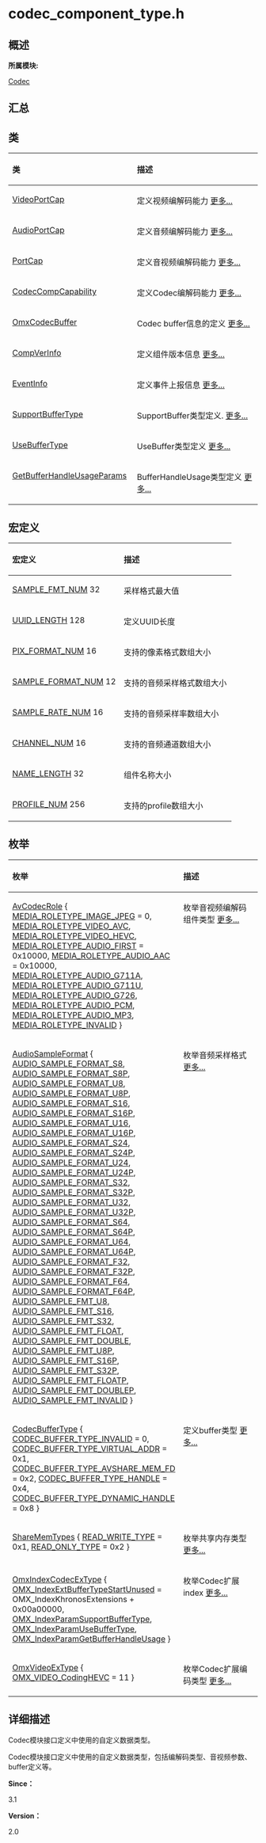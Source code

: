 # codec\_component\_type.h<a name="ZH-CN_TOPIC_0000001343200693"></a>

## **概述**<a name="section201655772083931"></a>

**所属模块:**

[Codec](_codec.md)

## **汇总**<a name="section139645221083931"></a>

## 类<a name="nested-classes"></a>

<a name="table1088921510083931"></a>
<table><thead align="left"><tr id="row999137950083931"><th class="cellrowborder" valign="top" width="50%" id="mcps1.1.3.1.1"><p id="p110707893083931"><a name="p110707893083931"></a><a name="p110707893083931"></a>类</p>
</th>
<th class="cellrowborder" valign="top" width="50%" id="mcps1.1.3.1.2"><p id="p689787857083931"><a name="p689787857083931"></a><a name="p689787857083931"></a>描述</p>
</th>
</tr>
</thead>
<tbody><tr id="row1305840474083931"><td class="cellrowborder" valign="top" width="50%" headers="mcps1.1.3.1.1 "><p id="p30122939083931"><a name="p30122939083931"></a><a name="p30122939083931"></a><a href="_video_port_cap.md">VideoPortCap</a></p>
</td>
<td class="cellrowborder" valign="top" width="50%" headers="mcps1.1.3.1.2 "><p id="p398818394083931"><a name="p398818394083931"></a><a name="p398818394083931"></a>定义视频编解码能力 <a href="_video_port_cap.md">更多...</a></p>
</td>
</tr>
<tr id="row446499647083931"><td class="cellrowborder" valign="top" width="50%" headers="mcps1.1.3.1.1 "><p id="p31983765083931"><a name="p31983765083931"></a><a name="p31983765083931"></a><a href="_audio_port_cap.md">AudioPortCap</a></p>
</td>
<td class="cellrowborder" valign="top" width="50%" headers="mcps1.1.3.1.2 "><p id="p1690075661083931"><a name="p1690075661083931"></a><a name="p1690075661083931"></a>定义音频编解码能力 <a href="_audio_port_cap.md">更多...</a></p>
</td>
</tr>
<tr id="row757061226083931"><td class="cellrowborder" valign="top" width="50%" headers="mcps1.1.3.1.1 "><p id="p913268298083931"><a name="p913268298083931"></a><a name="p913268298083931"></a><a href="union_port_cap.md">PortCap</a></p>
</td>
<td class="cellrowborder" valign="top" width="50%" headers="mcps1.1.3.1.2 "><p id="p1430583846083931"><a name="p1430583846083931"></a><a name="p1430583846083931"></a>定义音视频编解码能力 <a href="union_port_cap.md">更多...</a></p>
</td>
</tr>
<tr id="row1164336380083931"><td class="cellrowborder" valign="top" width="50%" headers="mcps1.1.3.1.1 "><p id="p1240174567083931"><a name="p1240174567083931"></a><a name="p1240174567083931"></a><a href="_codec_comp_capability.md">CodecCompCapability</a></p>
</td>
<td class="cellrowborder" valign="top" width="50%" headers="mcps1.1.3.1.2 "><p id="p68032685083931"><a name="p68032685083931"></a><a name="p68032685083931"></a>定义Codec编解码能力 <a href="_codec_comp_capability.md">更多...</a></p>
</td>
</tr>
<tr id="row94507898083931"><td class="cellrowborder" valign="top" width="50%" headers="mcps1.1.3.1.1 "><p id="p603859192083931"><a name="p603859192083931"></a><a name="p603859192083931"></a><a href="_omx_codec_buffer.md">OmxCodecBuffer</a></p>
</td>
<td class="cellrowborder" valign="top" width="50%" headers="mcps1.1.3.1.2 "><p id="p1978172333083931"><a name="p1978172333083931"></a><a name="p1978172333083931"></a>Codec buffer信息的定义 <a href="_omx_codec_buffer.md">更多...</a></p>
</td>
</tr>
<tr id="row1987710278083931"><td class="cellrowborder" valign="top" width="50%" headers="mcps1.1.3.1.1 "><p id="p638455612083931"><a name="p638455612083931"></a><a name="p638455612083931"></a><a href="_comp_ver_info.md">CompVerInfo</a></p>
</td>
<td class="cellrowborder" valign="top" width="50%" headers="mcps1.1.3.1.2 "><p id="p1268279864083931"><a name="p1268279864083931"></a><a name="p1268279864083931"></a>定义组件版本信息 <a href="_comp_ver_info.md">更多...</a></p>
</td>
</tr>
<tr id="row2141391458083931"><td class="cellrowborder" valign="top" width="50%" headers="mcps1.1.3.1.1 "><p id="p1158000509083931"><a name="p1158000509083931"></a><a name="p1158000509083931"></a><a href="_event_info.md">EventInfo</a></p>
</td>
<td class="cellrowborder" valign="top" width="50%" headers="mcps1.1.3.1.2 "><p id="p298997284083931"><a name="p298997284083931"></a><a name="p298997284083931"></a>定义事件上报信息 <a href="_event_info.md">更多...</a></p>
</td>
</tr>
<tr id="row1414901497083931"><td class="cellrowborder" valign="top" width="50%" headers="mcps1.1.3.1.1 "><p id="p1169252485083931"><a name="p1169252485083931"></a><a name="p1169252485083931"></a><a href="_support_buffer_type.md">SupportBufferType</a></p>
</td>
<td class="cellrowborder" valign="top" width="50%" headers="mcps1.1.3.1.2 "><p id="p397814221083931"><a name="p397814221083931"></a><a name="p397814221083931"></a>SupportBuffer类型定义. <a href="_support_buffer_type.md">更多...</a></p>
</td>
</tr>
<tr id="row1572050602083931"><td class="cellrowborder" valign="top" width="50%" headers="mcps1.1.3.1.1 "><p id="p730376135083931"><a name="p730376135083931"></a><a name="p730376135083931"></a><a href="_use_buffer_type.md">UseBufferType</a></p>
</td>
<td class="cellrowborder" valign="top" width="50%" headers="mcps1.1.3.1.2 "><p id="p410204759083931"><a name="p410204759083931"></a><a name="p410204759083931"></a>UseBuffer类型定义 <a href="_use_buffer_type.md">更多...</a></p>
</td>
</tr>
<tr id="row1003366904083931"><td class="cellrowborder" valign="top" width="50%" headers="mcps1.1.3.1.1 "><p id="p1964816488083931"><a name="p1964816488083931"></a><a name="p1964816488083931"></a><a href="_get_buffer_handle_usage_params.md">GetBufferHandleUsageParams</a></p>
</td>
<td class="cellrowborder" valign="top" width="50%" headers="mcps1.1.3.1.2 "><p id="p345043395083931"><a name="p345043395083931"></a><a name="p345043395083931"></a>BufferHandleUsage类型定义 <a href="_get_buffer_handle_usage_params.md">更多...</a></p>
</td>
</tr>
</tbody>
</table>

## 宏定义<a name="define-members"></a>

<a name="table887244631083931"></a>
<table><thead align="left"><tr id="row234894787083931"><th class="cellrowborder" valign="top" width="50%" id="mcps1.1.3.1.1"><p id="p704348219083931"><a name="p704348219083931"></a><a name="p704348219083931"></a>宏定义</p>
</th>
<th class="cellrowborder" valign="top" width="50%" id="mcps1.1.3.1.2"><p id="p54984666083931"><a name="p54984666083931"></a><a name="p54984666083931"></a>描述</p>
</th>
</tr>
</thead>
<tbody><tr id="row1967239303083931"><td class="cellrowborder" valign="top" width="50%" headers="mcps1.1.3.1.1 "><p id="p2102842343083931"><a name="p2102842343083931"></a><a name="p2102842343083931"></a><a href="_codec.md#ga9bda75c363e9bcff915cdd521dd7ba84">SAMPLE_FMT_NUM</a>   32</p>
</td>
<td class="cellrowborder" valign="top" width="50%" headers="mcps1.1.3.1.2 "><p id="p351140133083931"><a name="p351140133083931"></a><a name="p351140133083931"></a>采样格式最大值</p>
</td>
</tr>
<tr id="row1731799235083931"><td class="cellrowborder" valign="top" width="50%" headers="mcps1.1.3.1.1 "><p id="p221606675083931"><a name="p221606675083931"></a><a name="p221606675083931"></a><a href="_codec.md#ga9226162b034cc837cd977f0fcf611c2c">UUID_LENGTH</a>   128</p>
</td>
<td class="cellrowborder" valign="top" width="50%" headers="mcps1.1.3.1.2 "><p id="p425750561083931"><a name="p425750561083931"></a><a name="p425750561083931"></a>定义UUID长度</p>
</td>
</tr>
<tr id="row1948799464083931"><td class="cellrowborder" valign="top" width="50%" headers="mcps1.1.3.1.1 "><p id="p1967686950083931"><a name="p1967686950083931"></a><a name="p1967686950083931"></a><a href="_codec.md#gadb8c6478388b68c09835ebe093a8920a">PIX_FORMAT_NUM</a>   16</p>
</td>
<td class="cellrowborder" valign="top" width="50%" headers="mcps1.1.3.1.2 "><p id="p944485325083931"><a name="p944485325083931"></a><a name="p944485325083931"></a>支持的像素格式数组大小</p>
</td>
</tr>
<tr id="row147306780083931"><td class="cellrowborder" valign="top" width="50%" headers="mcps1.1.3.1.1 "><p id="p1844442184083931"><a name="p1844442184083931"></a><a name="p1844442184083931"></a><a href="_codec.md#gaf958b9cc535f6260e2e8b7ce42c89946">SAMPLE_FORMAT_NUM</a>   12</p>
</td>
<td class="cellrowborder" valign="top" width="50%" headers="mcps1.1.3.1.2 "><p id="p1950932895083931"><a name="p1950932895083931"></a><a name="p1950932895083931"></a>支持的音频采样格式数组大小</p>
</td>
</tr>
<tr id="row289661200083931"><td class="cellrowborder" valign="top" width="50%" headers="mcps1.1.3.1.1 "><p id="p1975885409083931"><a name="p1975885409083931"></a><a name="p1975885409083931"></a><a href="_codec.md#ga0d905eaa05b4b6fcec76924eb795d7fe">SAMPLE_RATE_NUM</a>   16</p>
</td>
<td class="cellrowborder" valign="top" width="50%" headers="mcps1.1.3.1.2 "><p id="p1491638753083931"><a name="p1491638753083931"></a><a name="p1491638753083931"></a>支持的音频采样率数组大小</p>
</td>
</tr>
<tr id="row751646739083931"><td class="cellrowborder" valign="top" width="50%" headers="mcps1.1.3.1.1 "><p id="p1144171086083931"><a name="p1144171086083931"></a><a name="p1144171086083931"></a><a href="_codec.md#ga6511732d5b29a6781cf38783157f21e1">CHANNEL_NUM</a>   16</p>
</td>
<td class="cellrowborder" valign="top" width="50%" headers="mcps1.1.3.1.2 "><p id="p1464527208083931"><a name="p1464527208083931"></a><a name="p1464527208083931"></a>支持的音频通道数组大小</p>
</td>
</tr>
<tr id="row1095138928083931"><td class="cellrowborder" valign="top" width="50%" headers="mcps1.1.3.1.1 "><p id="p1494993821083931"><a name="p1494993821083931"></a><a name="p1494993821083931"></a><a href="_codec.md#gaf71324c57f05ff9e24bd384925dd6b17">NAME_LENGTH</a>   32</p>
</td>
<td class="cellrowborder" valign="top" width="50%" headers="mcps1.1.3.1.2 "><p id="p533041357083931"><a name="p533041357083931"></a><a name="p533041357083931"></a>组件名称大小</p>
</td>
</tr>
<tr id="row190754133083931"><td class="cellrowborder" valign="top" width="50%" headers="mcps1.1.3.1.1 "><p id="p1706194258083931"><a name="p1706194258083931"></a><a name="p1706194258083931"></a><a href="_codec.md#gaab6353cb3662bdc672ae8ab90df529ce">PROFILE_NUM</a>   256</p>
</td>
<td class="cellrowborder" valign="top" width="50%" headers="mcps1.1.3.1.2 "><p id="p901122473083931"><a name="p901122473083931"></a><a name="p901122473083931"></a>支持的profile数组大小</p>
</td>
</tr>
</tbody>
</table>

## 枚举<a name="enum-members"></a>

<a name="table1634833929083931"></a>
<table><thead align="left"><tr id="row1996084933083931"><th class="cellrowborder" valign="top" width="50%" id="mcps1.1.3.1.1"><p id="p187249189083931"><a name="p187249189083931"></a><a name="p187249189083931"></a>枚举</p>
</th>
<th class="cellrowborder" valign="top" width="50%" id="mcps1.1.3.1.2"><p id="p531872474083931"><a name="p531872474083931"></a><a name="p531872474083931"></a>描述</p>
</th>
</tr>
</thead>
<tbody><tr id="row1488997865083931"><td class="cellrowborder" valign="top" width="50%" headers="mcps1.1.3.1.1 "><p id="p1327710357083931"><a name="p1327710357083931"></a><a name="p1327710357083931"></a><a href="_codec.md#ga7c1ff03fc0cd5a8f738afae873b5d5d5">AvCodecRole</a> {   <a href="_codec.md#gga7c1ff03fc0cd5a8f738afae873b5d5d5ac261edd4c0d6eed15f6317024810dee2">MEDIA_ROLETYPE_IMAGE_JPEG</a> = 0, <a href="_codec.md#gga7c1ff03fc0cd5a8f738afae873b5d5d5adebef2ce1107d74e5d4f91d3452c823d">MEDIA_ROLETYPE_VIDEO_AVC</a>, <a href="_codec.md#gga7c1ff03fc0cd5a8f738afae873b5d5d5af84180255d50e9ae94cedfc35ad19056">MEDIA_ROLETYPE_VIDEO_HEVC</a>, <a href="_codec.md#gga7c1ff03fc0cd5a8f738afae873b5d5d5a9e653abe452b248670825bd468f59d20">MEDIA_ROLETYPE_AUDIO_FIRST</a> = 0x10000,   <a href="_codec.md#gga7c1ff03fc0cd5a8f738afae873b5d5d5ac9627d3deaca6bbf69f03c0dee1b6c05">MEDIA_ROLETYPE_AUDIO_AAC</a> = 0x10000, <a href="_codec.md#gga7c1ff03fc0cd5a8f738afae873b5d5d5a033c0faacbd270fa2c539686e6d60551">MEDIA_ROLETYPE_AUDIO_G711A</a>, <a href="_codec.md#gga7c1ff03fc0cd5a8f738afae873b5d5d5ae0170e900d835de44884f483b28b10f8">MEDIA_ROLETYPE_AUDIO_G711U</a>, <a href="_codec.md#gga7c1ff03fc0cd5a8f738afae873b5d5d5a1bd136ced64ce1ab7b9e45fb0f5d75b6">MEDIA_ROLETYPE_AUDIO_G726</a>,   <a href="_codec.md#gga7c1ff03fc0cd5a8f738afae873b5d5d5a30e0f43909d411eb0f4c4fd8f9216dd8">MEDIA_ROLETYPE_AUDIO_PCM</a>, <a href="_codec.md#gga7c1ff03fc0cd5a8f738afae873b5d5d5aec847c178f28118703297fb600907338">MEDIA_ROLETYPE_AUDIO_MP3</a>, <a href="_codec.md#gga7c1ff03fc0cd5a8f738afae873b5d5d5aee058a8e8a635efc2ed3328440a58e45">MEDIA_ROLETYPE_INVALID</a> }</p>
</td>
<td class="cellrowborder" valign="top" width="50%" headers="mcps1.1.3.1.2 "><p id="p1448706103083931"><a name="p1448706103083931"></a><a name="p1448706103083931"></a>枚举音视频编解码组件类型 <a href="_codec.md#ga7c1ff03fc0cd5a8f738afae873b5d5d5">更多...</a></p>
</td>
</tr>
<tr id="row1854310237083931"><td class="cellrowborder" valign="top" width="50%" headers="mcps1.1.3.1.1 "><p id="p1169877097083931"><a name="p1169877097083931"></a><a name="p1169877097083931"></a><a href="_codec.md#ga97cfd5633b2133e7ebe42dbb9b03e757">AudioSampleFormat</a> {   <a href="_codec.md#gga97cfd5633b2133e7ebe42dbb9b03e757a2d8a330d2cb71268562e1c4da0c4eabc">AUDIO_SAMPLE_FORMAT_S8</a>, <a href="_codec.md#gga97cfd5633b2133e7ebe42dbb9b03e757a4eb79a5d6d99244902cfb5c65f225c80">AUDIO_SAMPLE_FORMAT_S8P</a>, <a href="_codec.md#gga97cfd5633b2133e7ebe42dbb9b03e757ab6d04d1d87a9a243b195ab6be183600e">AUDIO_SAMPLE_FORMAT_U8</a>, <a href="_codec.md#gga97cfd5633b2133e7ebe42dbb9b03e757aeffb8620959b836e01622c7dc82ebc6d">AUDIO_SAMPLE_FORMAT_U8P</a>,   <a href="_codec.md#gga97cfd5633b2133e7ebe42dbb9b03e757a4422a2a04509e492ef823189d454d5a3">AUDIO_SAMPLE_FORMAT_S16</a>, <a href="_codec.md#gga97cfd5633b2133e7ebe42dbb9b03e757a11a1fb37c21f722383a37fc5e6075dfe">AUDIO_SAMPLE_FORMAT_S16P</a>, <a href="_codec.md#gga97cfd5633b2133e7ebe42dbb9b03e757af961944b4c8e77ee56defc30e6e61eb5">AUDIO_SAMPLE_FORMAT_U16</a>, <a href="_codec.md#gga97cfd5633b2133e7ebe42dbb9b03e757a08ba605e3e58479ebb7432ff5d6d0972">AUDIO_SAMPLE_FORMAT_U16P</a>,   <a href="_codec.md#gga97cfd5633b2133e7ebe42dbb9b03e757a102520af7c50d1ee4951e472f5f921e4">AUDIO_SAMPLE_FORMAT_S24</a>, <a href="_codec.md#gga97cfd5633b2133e7ebe42dbb9b03e757ae245cf6bd637c1f1304b38746f8940d6">AUDIO_SAMPLE_FORMAT_S24P</a>, <a href="_codec.md#gga97cfd5633b2133e7ebe42dbb9b03e757a0d5fc3d14030aad7bc17d894bf4fc5c9">AUDIO_SAMPLE_FORMAT_U24</a>, <a href="_codec.md#gga97cfd5633b2133e7ebe42dbb9b03e757a0e8b7681ec3461988cb7fdd0f3616b2e">AUDIO_SAMPLE_FORMAT_U24P</a>,   <a href="_codec.md#gga97cfd5633b2133e7ebe42dbb9b03e757a46819088770f843230d2b094fd8d14ba">AUDIO_SAMPLE_FORMAT_S32</a>, <a href="_codec.md#gga97cfd5633b2133e7ebe42dbb9b03e757a7883f8a4bede55eb4ffaf6ecb47f6841">AUDIO_SAMPLE_FORMAT_S32P</a>, <a href="_codec.md#gga97cfd5633b2133e7ebe42dbb9b03e757afae09ccb9fdae65e73e5584a4c3a6d16">AUDIO_SAMPLE_FORMAT_U32</a>, <a href="_codec.md#gga97cfd5633b2133e7ebe42dbb9b03e757a915025bfdcf9491a21b2d38dec7998cc">AUDIO_SAMPLE_FORMAT_U32P</a>,   <a href="_codec.md#gga97cfd5633b2133e7ebe42dbb9b03e757a2e5477f7cc05dcc271b50e570dfd0452">AUDIO_SAMPLE_FORMAT_S64</a>, <a href="_codec.md#gga97cfd5633b2133e7ebe42dbb9b03e757ab07b4d40994980a8012a79dc4a69a794">AUDIO_SAMPLE_FORMAT_S64P</a>, <a href="_codec.md#gga97cfd5633b2133e7ebe42dbb9b03e757a959950ea0f2b6c0e17d752640238c23b">AUDIO_SAMPLE_FORMAT_U64</a>, <a href="_codec.md#gga97cfd5633b2133e7ebe42dbb9b03e757aad2c58522f7d16111756c1731bf52044">AUDIO_SAMPLE_FORMAT_U64P</a>,   <a href="_codec.md#gga97cfd5633b2133e7ebe42dbb9b03e757ac3cb5729241a7f73210d97d4fe0002fe">AUDIO_SAMPLE_FORMAT_F32</a>, <a href="_codec.md#gga97cfd5633b2133e7ebe42dbb9b03e757a1121b8995d1083f61b2fa0afcc45143f">AUDIO_SAMPLE_FORMAT_F32P</a>, <a href="_codec.md#gga97cfd5633b2133e7ebe42dbb9b03e757a72f064169d0282fa8a152aea546056c3">AUDIO_SAMPLE_FORMAT_F64</a>, <a href="_codec.md#gga97cfd5633b2133e7ebe42dbb9b03e757a1f0e407cd152b27f7b0ff761d26bb300">AUDIO_SAMPLE_FORMAT_F64P</a>,   <a href="_codec.md#gga97cfd5633b2133e7ebe42dbb9b03e757aad65a5b895b3dba000167dbb6c19b9ab">AUDIO_SAMPLE_FMT_U8</a>, <a href="_codec.md#gga97cfd5633b2133e7ebe42dbb9b03e757a40335eaa7ca378540941909ed02b51a0">AUDIO_SAMPLE_FMT_S16</a>, <a href="_codec.md#gga97cfd5633b2133e7ebe42dbb9b03e757ab98feafb8396c0190a4fb719a15ab7c5">AUDIO_SAMPLE_FMT_S32</a>, <a href="_codec.md#gga97cfd5633b2133e7ebe42dbb9b03e757ac2fb27a42b3f79e51dd71ce05b42f9db">AUDIO_SAMPLE_FMT_FLOAT</a>,   <a href="_codec.md#gga97cfd5633b2133e7ebe42dbb9b03e757afb8b12c44b4799f59a533609b4c360b5">AUDIO_SAMPLE_FMT_DOUBLE</a>, <a href="_codec.md#gga97cfd5633b2133e7ebe42dbb9b03e757a8eb00238e7aa21d69f056d9292eb64d9">AUDIO_SAMPLE_FMT_U8P</a>, <a href="_codec.md#gga97cfd5633b2133e7ebe42dbb9b03e757a93008db1a966fee4a91b515fedc78cec">AUDIO_SAMPLE_FMT_S16P</a>, <a href="_codec.md#gga97cfd5633b2133e7ebe42dbb9b03e757a6bb874f2726bb94d08914b366ae947d6">AUDIO_SAMPLE_FMT_S32P</a>,   <a href="_codec.md#gga97cfd5633b2133e7ebe42dbb9b03e757a8a635bbd6c5df1a8a0fadb1d9602ea74">AUDIO_SAMPLE_FMT_FLOATP</a>, <a href="_codec.md#gga97cfd5633b2133e7ebe42dbb9b03e757a467bd88ce7f736a433425695ed0a0dbc">AUDIO_SAMPLE_FMT_DOUBLEP</a>, <a href="_codec.md#gga97cfd5633b2133e7ebe42dbb9b03e757a5c8f7c2c0f84e70f609f8fd4ffd2c910">AUDIO_SAMPLE_FMT_INVALID</a> }</p>
</td>
<td class="cellrowborder" valign="top" width="50%" headers="mcps1.1.3.1.2 "><p id="p969108758083931"><a name="p969108758083931"></a><a name="p969108758083931"></a>枚举音频采样格式 <a href="_codec.md#ga97cfd5633b2133e7ebe42dbb9b03e757">更多...</a></p>
</td>
</tr>
<tr id="row1014782113083931"><td class="cellrowborder" valign="top" width="50%" headers="mcps1.1.3.1.1 "><p id="p571182193083931"><a name="p571182193083931"></a><a name="p571182193083931"></a><a href="_codec.md#gaf63c168decbe7dc156ad3b4d575a0d46">CodecBufferType</a> {   <a href="_codec.md#ggaf63c168decbe7dc156ad3b4d575a0d46aba35b6e9b3ca08afcb012f723c07baee">CODEC_BUFFER_TYPE_INVALID</a> = 0, <a href="_codec.md#ggaf63c168decbe7dc156ad3b4d575a0d46a4df6de0078bcf908fdb12d0ec1486899">CODEC_BUFFER_TYPE_VIRTUAL_ADDR</a> = 0x1, <a href="_codec.md#ggaf63c168decbe7dc156ad3b4d575a0d46aaba95e9bf8ffbd7fe7512bc842d70ca5">CODEC_BUFFER_TYPE_AVSHARE_MEM_FD</a> = 0x2, <a href="_codec.md#ggaf63c168decbe7dc156ad3b4d575a0d46a90db1a10a238c832937c7a0e02287a79">CODEC_BUFFER_TYPE_HANDLE</a> = 0x4,   <a href="_codec.md#ggaf63c168decbe7dc156ad3b4d575a0d46a931ecc36727f5eb3baba00e0d2b8771e">CODEC_BUFFER_TYPE_DYNAMIC_HANDLE</a> = 0x8 }</p>
</td>
<td class="cellrowborder" valign="top" width="50%" headers="mcps1.1.3.1.2 "><p id="p1812876885083931"><a name="p1812876885083931"></a><a name="p1812876885083931"></a>定义buffer类型 <a href="_codec.md#gaf63c168decbe7dc156ad3b4d575a0d46">更多...</a></p>
</td>
</tr>
<tr id="row598840468083931"><td class="cellrowborder" valign="top" width="50%" headers="mcps1.1.3.1.1 "><p id="p849193121083931"><a name="p849193121083931"></a><a name="p849193121083931"></a><a href="_codec.md#gae84516e039a3963772dfeebd4937cb8d">ShareMemTypes</a> { <a href="_codec.md#ggae84516e039a3963772dfeebd4937cb8daa268821c7f672c1b968aeed0ad745dd0">READ_WRITE_TYPE</a> = 0x1, <a href="_codec.md#ggae84516e039a3963772dfeebd4937cb8daa5af6f1eec0b9f19c72a1085cef7c0ff">READ_ONLY_TYPE</a> = 0x2 }</p>
</td>
<td class="cellrowborder" valign="top" width="50%" headers="mcps1.1.3.1.2 "><p id="p584605276083931"><a name="p584605276083931"></a><a name="p584605276083931"></a>枚举共享内存类型 <a href="_codec.md#gae84516e039a3963772dfeebd4937cb8d">更多...</a></p>
</td>
</tr>
<tr id="row354073852083931"><td class="cellrowborder" valign="top" width="50%" headers="mcps1.1.3.1.1 "><p id="p1806000092083931"><a name="p1806000092083931"></a><a name="p1806000092083931"></a><a href="_codec.md#ga0ab3a4efe29745d2b49944c4014e0c28">OmxIndexCodecExType</a> { <a href="_codec.md#gga0ab3a4efe29745d2b49944c4014e0c28a228f8b3c93f68da516a76db3f594625d">OMX_IndexExtBufferTypeStartUnused</a> = OMX_IndexKhronosExtensions + 0x00a00000, <a href="_codec.md#gga0ab3a4efe29745d2b49944c4014e0c28aaab75f888d711f3168327535312117fa">OMX_IndexParamSupportBufferType</a>, <a href="_codec.md#gga0ab3a4efe29745d2b49944c4014e0c28a353c3ccfb9985619526c0c7a28c9cce8">OMX_IndexParamUseBufferType</a>, <a href="_codec.md#gga0ab3a4efe29745d2b49944c4014e0c28a3dea5e61dc211290d54d79d35679199d">OMX_IndexParamGetBufferHandleUsage</a> }</p>
</td>
<td class="cellrowborder" valign="top" width="50%" headers="mcps1.1.3.1.2 "><p id="p423903790083931"><a name="p423903790083931"></a><a name="p423903790083931"></a>枚举Codec扩展index <a href="_codec.md#ga0ab3a4efe29745d2b49944c4014e0c28">更多...</a></p>
</td>
</tr>
<tr id="row1588343027083931"><td class="cellrowborder" valign="top" width="50%" headers="mcps1.1.3.1.1 "><p id="p775792362083931"><a name="p775792362083931"></a><a name="p775792362083931"></a><a href="_codec.md#gab1cbacdf16bc8912e69547b37022a9c1">OmxVideoExType</a> { <a href="_codec.md#ggab1cbacdf16bc8912e69547b37022a9c1acf4ea0b624499e3a53c3b36f6217f6fe">OMX_VIDEO_CodingHEVC</a> = 11 }</p>
</td>
<td class="cellrowborder" valign="top" width="50%" headers="mcps1.1.3.1.2 "><p id="p777030108083931"><a name="p777030108083931"></a><a name="p777030108083931"></a>枚举Codec扩展编码类型 <a href="_codec.md#gab1cbacdf16bc8912e69547b37022a9c1">更多...</a></p>
</td>
</tr>
</tbody>
</table>

## **详细描述**<a name="section754988480083931"></a>

Codec模块接口定义中使用的自定义数据类型。

Codec模块接口定义中使用的自定义数据类型，包括编解码类型、音视频参数、buffer定义等。

**Since：**

3.1

**Version：**

2.0

